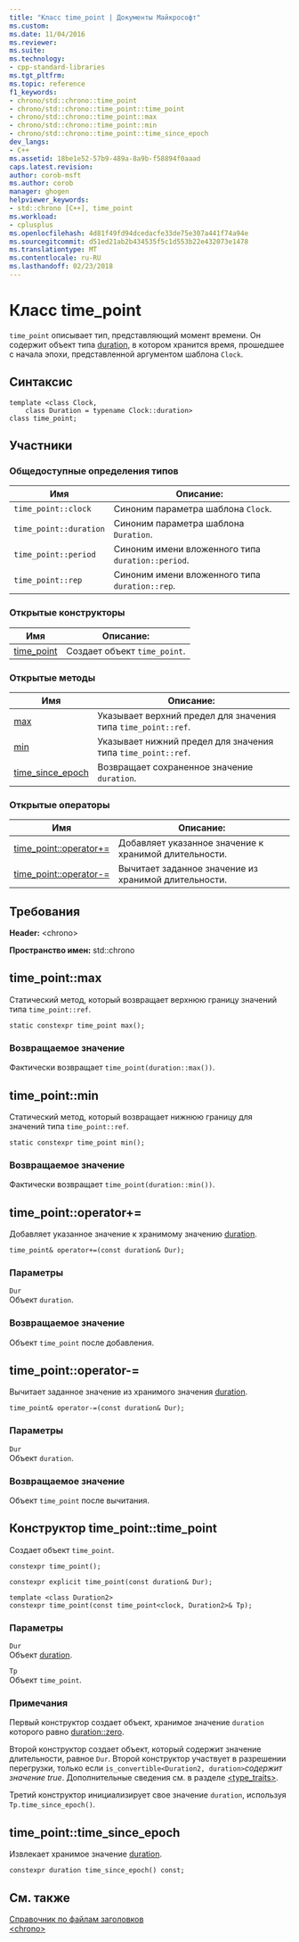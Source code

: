 ```yaml
---
title: "Класс time_point | Документы Майкрософт"
ms.custom: 
ms.date: 11/04/2016
ms.reviewer: 
ms.suite: 
ms.technology:
- cpp-standard-libraries
ms.tgt_pltfrm: 
ms.topic: reference
f1_keywords:
- chrono/std::chrono::time_point
- chrono/std::chrono::time_point::time_point
- chrono/std::chrono::time_point::max
- chrono/std::chrono::time_point::min
- chrono/std::chrono::time_point::time_since_epoch
dev_langs:
- C++
ms.assetid: 18be1e52-57b9-489a-8a9b-f58894f0aaad
caps.latest.revision: 
author: corob-msft
ms.author: corob
manager: ghogen
helpviewer_keywords:
- std::chrono [C++], time_point
ms.workload:
- cplusplus
ms.openlocfilehash: 4d81f49fd94dcedacfe33de75e307a441f74a94e
ms.sourcegitcommit: d51ed21ab2b434535f5c1d553b22e432073e1478
ms.translationtype: MT
ms.contentlocale: ru-RU
ms.lasthandoff: 02/23/2018
---
```

# <a name="timepoint-class"></a>Класс time_point
`time_point` описывает тип, представляющий момент времени. Он содержит объект типа [duration](../standard-library/duration-class.md), в котором хранится время, прошедшее с начала эпохи, представленной аргументом шаблона `Clock`.  
  
## <a name="syntax"></a>Синтаксис  
  
```  
template <class Clock,  
    class Duration = typename Clock::duration>  
class time_point;  
```  
  
## <a name="members"></a>Участники  
  
### <a name="public-typedefs"></a>Общедоступные определения типов  
  
|Имя|Описание:|  
|----------|-----------------|  
|`time_point::clock`|Синоним параметра шаблона `Clock`.|  
|`time_point::duration`|Синоним параметра шаблона `Duration`.|  
|`time_point::period`|Синоним имени вложенного типа `duration::period`.|  
|`time_point::rep`|Синоним имени вложенного типа `duration::rep`.|  
  
### <a name="public-constructors"></a>Открытые конструкторы  
  
|Имя|Описание:|  
|----------|-----------------|  
|[time_point](#time_point)|Создает объект `time_point`.|  
  
### <a name="public-methods"></a>Открытые методы  
  
|Имя|Описание:|  
|----------|-----------------|  
|[max](#max)|Указывает верхний предел для значения типа `time_point::ref`.|  
|[min](#min)|Указывает нижний предел для значения типа `time_point::ref`.|  
|[time_since_epoch](#time_since_epoch)|Возвращает сохраненное значение `duration`.|  
  
### <a name="public-operators"></a>Открытые операторы  
  
|Имя|Описание:|  
|----------|-----------------|  
|[time_point::operator+=](#op_add_eq)|Добавляет указанное значение к хранимой длительности.|  
|[time_point::operator-=](#operator-_eq)|Вычитает заданное значение из хранимой длительности.|  
  
## <a name="requirements"></a>Требования  
 **Header:** \<chrono>  
  
 **Пространство имен:** std::chrono  
  
##  <a name="max"></a>  time_point::max
 Статический метод, который возвращает верхнюю границу значений типа `time_point::ref`.  
  
```  
static constexpr time_point max();
```  
  
### <a name="return-value"></a>Возвращаемое значение  
 Фактически возвращает `time_point(duration::max())`.  
  
##  <a name="min"></a>  time_point::min
 Статический метод, который возвращает нижнюю границу для значений типа `time_point::ref`.  
  
```  
static constexpr time_point min();
```  
  
### <a name="return-value"></a>Возвращаемое значение  
 Фактически возвращает `time_point(duration::min())`.  
  
##  <a name="op_add_eq"></a>  time_point::operator+=  
 Добавляет указанное значение к хранимому значению [duration](../standard-library/duration-class.md).  
  
```  
time_point& operator+=(const duration& Dur);
```  
  
### <a name="parameters"></a>Параметры  
 `Dur`  
 Объект `duration`.  
  
### <a name="return-value"></a>Возвращаемое значение  
 Объект `time_point` после добавления.  
  
##  <a name="time_point__operator-_eq"></a>  time_point::operator-=  
 Вычитает заданное значение из хранимого значения [duration](../standard-library/duration-class.md).  
  
```  
time_point& operator-=(const duration& Dur);
```  
  
### <a name="parameters"></a>Параметры  
 `Dur`  
 Объект `duration`.  
  
### <a name="return-value"></a>Возвращаемое значение  
 Объект `time_point` после вычитания.  
  
##  <a name="time_point"></a> Конструктор time_point::time_point  
 Создает объект `time_point`.  
  
```  
constexpr time_point();

constexpr explicit time_point(const duration& Dur);

template <class Duration2>  
constexpr time_point(const time_point<clock, Duration2>& Tp);
```  
  
### <a name="parameters"></a>Параметры  
 `Dur`  
 Объект [duration](../standard-library/duration-class.md).  
  
 `Tp`  
 Объект `time_point`.  
  
### <a name="remarks"></a>Примечания  
 Первый конструктор создает объект, хранимое значение `duration` которого равно [duration::zero](../standard-library/duration-class.md#zero).  
  
 Второй конструктор создает объект, который содержит значение длительности, равное `Dur`. Второй конструктор участвует в разрешении перегрузки, только если `is_convertible<Duration2, duration>`*содержит значение true*. Дополнительные сведения см. в разделе [<type_traits>](../standard-library/type-traits.md).  
  
 Третий конструктор инициализирует свое значение `duration`, используя `Tp.time_since_epoch()`.  
  
##  <a name="time_since_epoch"></a>  time_point::time_since_epoch
 Извлекает хранимое значение [duration](../standard-library/duration-class.md).  
  
```  
constexpr duration time_since_epoch() const;
```  
  
## <a name="see-also"></a>См. также  
 [Справочник по файлам заголовков](../standard-library/cpp-standard-library-header-files.md)   
 [\<chrono>](../standard-library/chrono.md)

